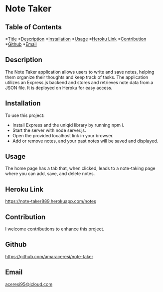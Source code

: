 # Note Taker

  ## Table of Contents
  *[Title](#title)
  *[Description](#description)
  *[Installation](#installation)
  *[Usage](#usage)
  *[Heroku Link](#heroku)
  *[Contribution](#contribution)
  *[Github](#userName)
  *[Email](#emailAddress)

  ## Description
  The Note Taker application allows users to write and save notes, helping them organize their thoughts and keep track of tasks. The application utilizes an Express.js backend and stores and retrieves note data from a JSON file. It is deployed on Heroku for easy access.

  ## Installation
  To use this project:
  - Install Express and the uniqid library by running npm i.
  - Start the server with node server.js.
  - Open the provided localhost link in your browser.
  - Add or remove notes, and your past notes will be saved and displayed.

  ## Usage
  The home page has a tab that, when clicked, leads to a note-taking page where you can add, save, and delete notes.

  ## Heroku Link 
  https://note-taker889.herokuapp.com/notes

  ## Contribution
  I welcome contributions to enhance this project.

  ## Github
  https://github.com/amaraceresi/note-taker

  ## Email
  aceresi95@icloud.com

